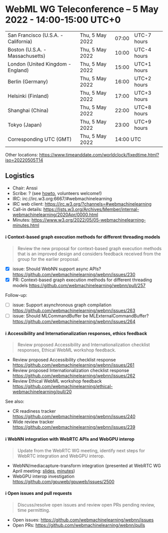 # WebML WG Teleconference – 5 May 2022 - 14:00-15:00 UTC+0

<table>
<tr><td> San Francisco (U.S.A. - California) <td> Thu, 5 May 2022 <td> 07:00 <td> UTC-7 hours
<tr><td> Boston (U.S.A. - Massachusetts) <td> Thu, 5 May 2022 <td> 10:00 <td> UTC-4 hours
<tr><td> London (United Kingdom - England) <td> Thu, 5 May 2022 <td> 15:00 <td> UTC+1 hours
<tr><td> Berlin (Germany) <td> Thu, 5 May 2022 <td> 16:00 <td> UTC+2 hours
<tr><td> Helsinki (Finland) <td> Thu, 5 May 2022 <td> 17:00 <td> UTC+3 hours
<tr><td> Shanghai (China) <td> Thu, 5 May 2022 <td> 22:00 <td> UTC+8 hours
<tr><td> Tokyo (Japan) <td> Thu, 5 May 2022 <td> 23:00 <td> UTC+9 hours
<tr><td> Corresponding UTC (GMT) <td> Thu, 5 May 2022 <td colspan=2> 14:00 UTC
</table>

Other locations: https://www.timeanddate.com/worldclock/fixedtime.html?iso=20220505T14

  </details>

## Logistics

* Chair: Anssi
* Scribe: ? (see [howto](https://github.com/webmachinelearning/meetings/blob/main/scribe-howto.md), volunteers welcome!)
* IRC: irc://irc.w3.org:6667/#webmachinelearning
* IRC web client: https://irc.w3.org/?channels=#webmachinelearning
* Call-in details: https://lists.w3.org/Archives/Member/internal-webmachinelearning/2020Apr/0000.html
* Minutes: https://www.w3.org/2022/05/05-webmachinelearning-minutes.html

#### ℹ️ Context-based graph execution methods for different threading models

> Review the new proposal for context-based graph execution methods that is an improved design and considers feedback received from the group for the earlier proposal.

- [x] issue: Should WebNN support async APIs? https://github.com/webmachinelearning/webnn/issues/230
- [x] PR: Context-based graph execution methods for different threading models https://github.com/webmachinelearning/webnn/pull/257

Follow-up:
- [ ] issue: Support asynchronous graph compilation https://github.com/webmachinelearning/webnn/issues/263
- [ ] issue: Should MLCommandBuffer be MLExternalCommandBuffer? https://github.com/webmachinelearning/webnn/issues/264

#### ℹ️ Accessibility and Internationalization responses, ethics feedback

>Review proposed Accessibility and Internationalization checklist responses, Ethical WebML workshop feedback.

- Review proposed Accessibility checklist response https://github.com/webmachinelearning/webnn/issues/261
- Review proposed Internationalization checklist response https://github.com/webmachinelearning/webnn/issues/262
- Review Ethical WebML workshop feedback https://github.com/webmachinelearning/ethical-webmachinelearning/pull/20
  
See also:

- CR readiness tracker https://github.com/webmachinelearning/webnn/issues/240
- Wide review tracker https://github.com/webmachinelearning/webnn/issues/239

#### ℹ️ WebNN integration with WebRTC APIs and WebGPU interop
  
>Update from the WebRTC WG meeting, identify next steps for WebRTC integration and WebGPU interop.
  
- WebNN/mediacapture-transform integration (presented at WebRTC WG April meeting: [slides](https://docs.google.com/presentation/d/15iAIhzpaA6reKJBL-ecgYtic6ZKHEpKL5OK_sExTllc/edit#slide=id.g12073675a7a_0_0), [minutes](https://www.w3.org/2022/04/26-webrtc-minutes.html#t01))
- WebGPU interop investigation https://github.com/gpuweb/gpuweb/issues/2500

  
#### ℹ️ Open issues and pull requests

> Discuss/resolve open issues and review open PRs pending review, time permitting.

- Open issues: https://github.com/webmachinelearning/webnn/issues
- Open PRs: https://github.com/webmachinelearning/webnn/pulls
